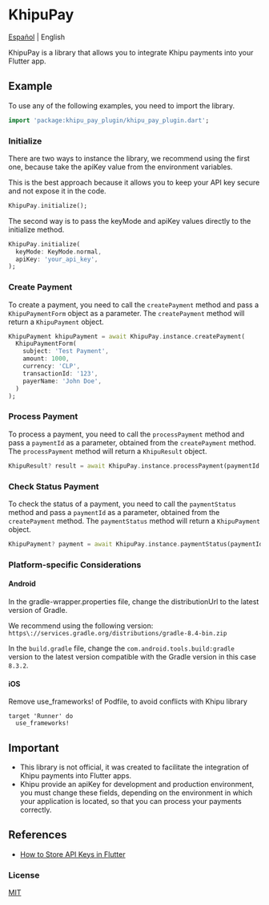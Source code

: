 # KhipuPay

[Español](README.md) | English

KhipuPay is a library that allows you to integrate Khipu payments into your Flutter app.

## Example

To use any of the following examples, you need to import the library.

```dart
import 'package:khipu_pay_plugin/khipu_pay_plugin.dart';
```

### Initialize

There are two ways to instance the library, we recommend using the first one, because take the apiKey value from the environment variables.

This is the best approach because it allows you to keep your API key secure and not expose it in the code.

```dart
KhipuPay.initialize();
```

The second way is to pass the keyMode and apiKey values directly to the initialize method.

```dart
KhipuPay.initialize(
  keyMode: KeyMode.normal,
  apiKey: 'your_api_key',
);
```

### Create Payment

To create a payment, you need to call the `createPayment` method and pass a `KhipuPaymentForm` object as a parameter. The `createPayment` method will return a `KhipuPayment` object.

```dart
KhipuPayment khipuPayment = await KhipuPay.instance.createPayment(
  KhipuPaymentForm(
    subject: 'Test Payment',
    amount: 1000,
    currency: 'CLP',
    transactionId: '123',
    payerName: 'John Doe',
  )
);
```

### Process Payment

To process a payment, you need to call the `processPayment` method and pass a `paymentId` as a parameter, obtained from the `createPayment` method. The `processPayment` method will return a `KhipuResult` object.

```dart
KhipuResult? result = await KhipuPay.instance.processPayment(paymentId: 'your_payment_id');
```

### Check Status Payment

To check the status of a payment, you need to call the `paymentStatus` method and pass a `paymentId` as a parameter, obtained from the `createPayment` method. The `paymentStatus` method will return a `KhipuPayment` object.

```dart
KhipuPayment? payment = await KhipuPay.instance.paymentStatus(paymentId: 'your_payment_id');
```

### Platform-specific Considerations

#### Android

In the gradle-wrapper.properties file, change the distributionUrl to the latest version of Gradle.

We recommend using the following version: `https\://services.gradle.org/distributions/gradle-8.4-bin.zip`

In the `build.gradle` file, change the `com.android.tools.build:gradle` version to the latest version compatible with the Gradle version in this case `8.3.2`.

#### iOS
Remove use_frameworks! of Podfile, to avoid conflicts with Khipu library

```
target 'Runner' do
  use_frameworks!
```

## Important
* This library is not official, it was created to facilitate the integration of Khipu payments into Flutter apps.
* Khipu provide an apiKey for development and production environment, you must change these fields, depending on the environment in which your application is located, so that you can process your payments correctly.


## References

* [How to Store API Keys in Flutter](https://codewithandrea.com/articles/flutter-api-keys-dart-define-env-files/)

### License

[MIT](https://choosealicense.com/licenses/mit/)
